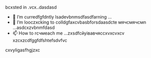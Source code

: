 bcxsted in .vcx..dasdasd
- 🌱 I’m curredfgfdntly lsadevbnmsdfasdfarning ...
- 💞️ I’m looczxcking to colldgfaxcvbasbforsdaasdcte мячсмячсмn ...asdcxzvbnmfdasd
- 📫 How to rсчмeach me ...zxsdfcйуівавчясcxvxcvxcv
xzcxzcdfggfdfshtefsdvfvc
<!---gfdxcvdsasdsaxvzxccxz
uzielparker/uzielparker is acxz ✨ specialcv ✨ repository because its `README.md` (this file) appears on your GitHub profidase.
You can click the Preview link to take a look at your changes.
--->
cxvyligasfhgjzxc
